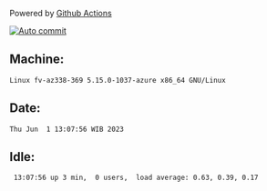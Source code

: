 Powered by [Github Actions](https://github.com/features/actions)

[![Auto commit](https://github.com/hiage/workstation/workflows/Auto%20commit/badge.svg)](https://github.com/hiage/workstation/actions?query=workflow%3A%22Auto+commit%22)

## Machine:
```
Linux fv-az338-369 5.15.0-1037-azure x86_64 GNU/Linux
```
## Date:
```
Thu Jun  1 13:07:56 WIB 2023
```
## Idle:
```
 13:07:56 up 3 min,  0 users,  load average: 0.63, 0.39, 0.17
```
